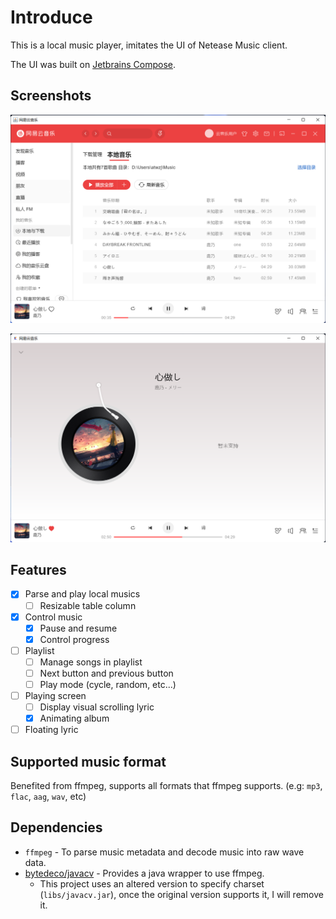 # Introduce

This is a local music player, imitates the UI of Netease Music client.

The UI was built on [Jetbrains Compose](https://github.com/JetBrains/compose-jb/releases).

## Screenshots

![img](assets/screenshot_home.png)

![img](assets/screenshot_playing.png)

## Features

- [x] Parse and play local musics
  - [ ] Resizable table column
- [x] Control music
  - [x] Pause and resume
  - [x] Control progress
- [ ] Playlist
  - [ ] Manage songs in playlist
  - [ ] Next button and previous button
  - [ ] Play mode (cycle, random, etc...)
- [ ] Playing screen
  - [ ] Display visual scrolling lyric
  - [x] Animating album
- [ ] Floating lyric

## Supported music format

Benefited from ffmpeg, supports all formats that ffmpeg supports. (e.g: `mp3`, `flac`, `aag`, `wav`, etc)

## Dependencies

- `ffmpeg` - To parse music metadata and decode music into raw wave data.
- [bytedeco/javacv](https://github.com/bytedeco/javacv) - Provides a java wrapper to use ffmpeg.
  - This project uses an altered version to specify charset (`libs/javacv.jar`), once the original version supports it, I will remove it.